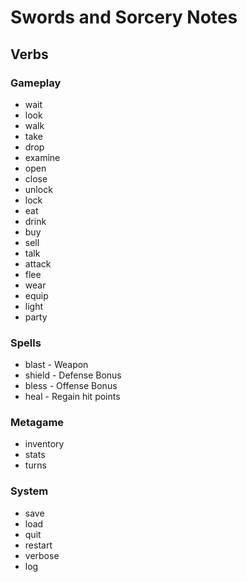 # Swords and Sorcery Notes

## Verbs

### Gameplay
* wait
* look
* walk
* take
* drop
* examine
* open
* close
* unlock
* lock
* eat
* drink
* buy
* sell
* talk
* attack
* flee
* wear
* equip
* light
* party

### Spells
* blast  - Weapon
* shield - Defense Bonus
* bless  - Offense Bonus
* heal  - Regain hit points

### Metagame
* inventory
* stats
* turns

### System
* save
* load
* quit
* restart
* verbose
* log
